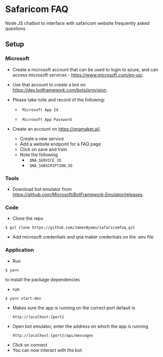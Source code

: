 # Safaricom FAQ
Node JS chatbot to interface with safaricom website frequently asked questions

## Setup
### Microsoft
- Create a microsoft account that can be used to login to azure, and can access microsoft services - https://www.microsoft.com/en-us/.
- Use that account to create a bot on https://dev.botframework.com/bots/provision.
- Please take note and record of the following:

  - ``` Microsoft App Id``` 

  - ``` Microsoft App Password```
- Create an account on https://qnamaker.ai/.
  - Create a new service
  - Add a website endpoint for a FAQ page
  - Click on save and train
  - Note the following
    - ``` QNA_SERVICE_ID```
    - ``` QNA_SUBSCRIPTION_ID```

### Tools
- Download bot emulator from https://github.com/Microsoft/BotFramework-Emulator/releases.

### Code
- Clone the repo

```
$ git clone https://github.com/JamesNyamu/safaricomfaq.git
```

- Add microsoft credentials and qna maker credentials on the .env file

### Application
- Run
```
$ yarn
```
to install the package dependencies
- run
```
$ yarn start:dev
```
- Makes sure the app is running on the correct port default is 
  ```
  http://localhost:{port}
  ```
- Open bot emulator, enter the address on which the app is running
  ```
  http://localhost:{port}/api/messages
  ```
- Click on connect
- You can now interact with the bot
